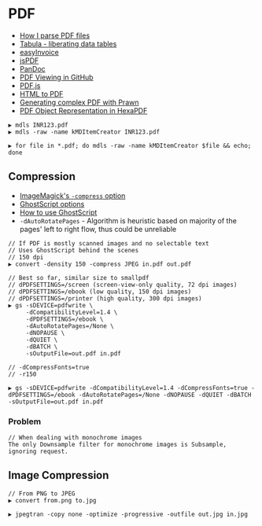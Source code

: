 # PDF

* [How I parse PDF files](https://thomaslevine.com/!/computing/parsing-pdfs/)
* [Tabula - liberating data tables](http://tabula.technology/)
* [easyInvoice](https://github.com/smhutch/easyInvoice)
* [jsPDF](https://parall.ax/products/jspdf)
* [PanDoc](http://johnmacfarlane.net/pandoc/)
* [PDF Viewing in GitHub](https://github.com/blog/1974-pdf-viewing)
* [PDF.js](https://github.com/mozilla/pdf.js)
* [HTML to PDF](https://www.designernews.co/stories/51286-html-to-pdf)
* [Generating complex PDF with Prawn](http://www.yoniweisbrod.com/generating-complex-pdf-documents-in-rails-with-prawn/)
* [PDF Object Representation in HexaPDF](https://gettalong.org/blog/2016/pdf-object-representation-in-hexapdf.html)

```
▶ mdls INR123.pdf
▶ mdls -raw -name kMDItemCreator INR123.pdf

▶ for file in *.pdf; do mdls -raw -name kMDItemCreator $file && echo; done
```

## Compression

* [ImageMagick's `-compress` option](https://www.imagemagick.org/script/command-line-options.php#compress)
* [GhostScript options](https://www.ghostscript.com/doc/9.20/VectorDevices.htm)
* [How to use GhostScript](https://www.ghostscript.com/doc/9.21/Use.htm)
* `-dAutoRotatePages` - Algorithm is heuristic based on majority of the pages' left to right flow, thus could be unreliable

```
// If PDF is mostly scanned images and no selectable text
// Uses GhostScript behind the scenes
// 150 dpi
▶ convert -density 150 -compress JPEG in.pdf out.pdf

// Best so far, similar size to smallpdf
// dPDFSETTINGS=/screen (screen-view-only quality, 72 dpi images)
// dPDFSETTINGS=/ebook (low quality, 150 dpi images)
// dPDFSETTINGS=/printer (high quality, 300 dpi images)
▶ gs -sDEVICE=pdfwrite \
     -dCompatibilityLevel=1.4 \
     -dPDFSETTINGS=/ebook \
     -dAutoRotatePages=/None \
     -dNOPAUSE \
     -dQUIET \
     -dBATCH \
     -sOutputFile=out.pdf in.pdf
     
// -dCompressFonts=true
// -r150

▶ gs -sDEVICE=pdfwrite -dCompatibilityLevel=1.4 -dCompressFonts=true -dPDFSETTINGS=/ebook -dAutoRotatePages=/None -dNOPAUSE -dQUIET -dBATCH -sOutputFile=out.pdf in.pdf
```

### Problem

```
// When dealing with monochrome images
The only Downsample filter for monochrome images is Subsample, ignoring request.
```

## Image Compression

```
// From PNG to JPEG
▶ convert from.png to.jpg

▶ jpegtran -copy none -optimize -progressive -outfile out.jpg in.jpg
```